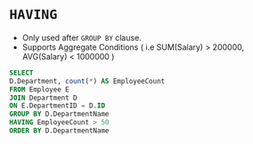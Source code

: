 # `HAVING`

- Only used after `GROUP BY` clause.
- Supports Aggregate Conditions ( i.e SUM(Salary) > 200000, AVG(Salary) < 1000000 )

```sql
SELECT
D.Department, count(*) AS EmployeeCount
FROM Employee E
JOIN Department D
ON E.DepartmentID = D.ID
GROUP BY D.DepartmentName
HAVING EmployeeCount > 50
ORDER BY D.DepartmentName
```
